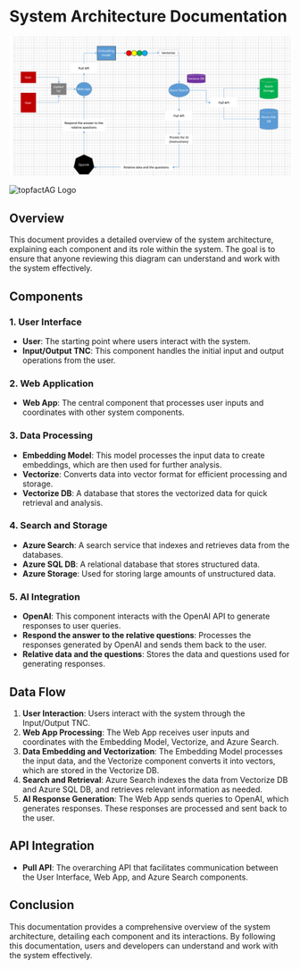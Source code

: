 # System Architecture Documentation
![Azure Architecture](https://github.com/patricschmidtf/topfact-AG-API-Test/blob/f95446d53fbbac1fdd5cb6d25b275a415bd4e437/Azure%20Diagram.png)

![topfactAG Logo](https://topfact.de/files/topfact/logo/logo-neu.png) 

## Overview
This document provides a detailed overview of the system architecture, explaining each component and its role within the system. The goal is to ensure that anyone reviewing this diagram can understand and work with the system effectively.

## Components

### 1. User Interface
- **User**: The starting point where users interact with the system.
- **Input/Output TNC**: This component handles the initial input and output operations from the user.

### 2. Web Application
- **Web App**: The central component that processes user inputs and coordinates with other system components.

### 3. Data Processing
- **Embedding Model**: This model processes the input data to create embeddings, which are then used for further analysis.
- **Vectorize**: Converts data into vector format for efficient processing and storage.
- **Vectorize DB**: A database that stores the vectorized data for quick retrieval and analysis.

### 4. Search and Storage
- **Azure Search**: A search service that indexes and retrieves data from the databases.
- **Azure SQL DB**: A relational database that stores structured data.
- **Azure Storage**: Used for storing large amounts of unstructured data.

### 5. AI Integration
- **OpenAI**: This component interacts with the OpenAI API to generate responses to user queries.
- **Respond the answer to the relative questions**: Processes the responses generated by OpenAI and sends them back to the user.
- **Relative data and the questions**: Stores the data and questions used for generating responses.

## Data Flow
1. **User Interaction**: Users interact with the system through the Input/Output TNC.
2. **Web App Processing**: The Web App receives user inputs and coordinates with the Embedding Model, Vectorize, and Azure Search.
3. **Data Embedding and Vectorization**: The Embedding Model processes the input data, and the Vectorize component converts it into vectors, which are stored in the Vectorize DB.
4. **Search and Retrieval**: Azure Search indexes the data from Vectorize DB and Azure SQL DB, and retrieves relevant information as needed.
5. **AI Response Generation**: The Web App sends queries to OpenAI, which generates responses. These responses are processed and sent back to the user.

## API Integration
- **Pull API**: The overarching API that facilitates communication between the User Interface, Web App, and Azure Search components.

## Conclusion
This documentation provides a comprehensive overview of the system architecture, detailing each component and its interactions. By following this documentation, users and developers can understand and work with the system effectively.

